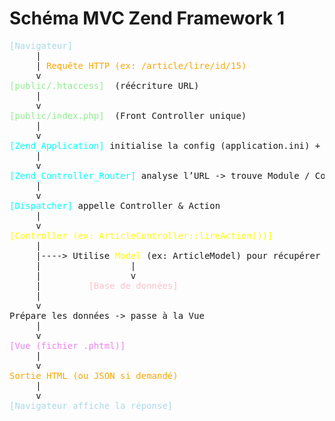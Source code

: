 # Schéma MVC Zend Framework 1

<pre>
<span style="color:lightblue;">[Navigateur]</span>
     |
     | <span style="color:orange;">Requête HTTP (ex: /article/lire/id/15)</span>
     v
<span style="color:lightgreen;">[public/.htaccess]</span>  (réécriture URL)
     |
     v
<span style="color:lightgreen;">[public/index.php]</span>  (Front Controller unique)
     |
     v
<span style="color:cyan;">[Zend_Application]</span> initialise la config (application.ini) + Bootstrap.php
     |
     v
<span style="color:cyan;">[Zend_Controller_Router]</span> analyse l’URL -> trouve Module / Controller / Action
     |
     v
<span style="color:cyan;">[Dispatcher]</span> appelle Controller & Action
     |
     v
<span style="color:yellow;">[Controller (ex: ArticleController::lireAction())]</span>
     |
     |----> Utilise <span style="color:yellow;">Model</span> (ex: ArticleModel) pour récupérer données
     |                 |
     |                 v
     |         <span style="color:pink;">[Base de données]</span>
     |
     v
Prépare les données -> passe à la Vue
     |
     v
<span style="color:violet;">[Vue (fichier .phtml)]</span>
     |
     v
<span style="color:orange;">Sortie HTML (ou JSON si demandé)</span>
     |
     v
<span style="color:lightblue;">[Navigateur affiche la réponse]</span>
</pre>


